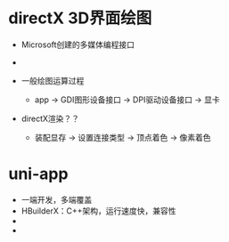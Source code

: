 
# directX 3D界面绘图
- Microsoft创建的多媒体编程接口
-
- 一般绘图运算过程
  - app → GDI图形设备接口 → DPI驱动设备接口 → 显卡

- directX渲染？？
  - 装配显存 → 设置连接类型 → 顶点着色 → 像素着色

# uni-app
- 一端开发，多端覆盖
- HBuilderX：C++架构，运行速度快，兼容性
-
-
